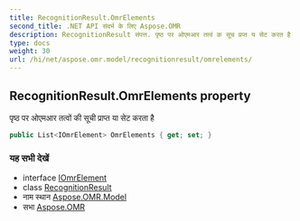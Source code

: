 ```yaml
---
title: RecognitionResult.OmrElements
second_title: .NET API संदर्भ के लिए Aspose.OMR
description: RecognitionResult संपत्त. पृष्ठ पर ओएमआर तत्वं क सूच प्रप्त य सेट करत है
type: docs
weight: 30
url: /hi/net/aspose.omr.model/recognitionresult/omrelements/
---
```

## RecognitionResult.OmrElements property

पृष्ठ पर ओएमआर तत्वों की सूची प्राप्त या सेट करता है

```csharp
public List<IOmrElement> OmrElements { get; set; }
```

### यह सभी देखें

* interface [IOmrElement](../../iomrelement/)
* class [RecognitionResult](../)
* नाम स्थान [Aspose.OMR.Model](../../recognitionresult/)
* सभा [Aspose.OMR](../../../)


